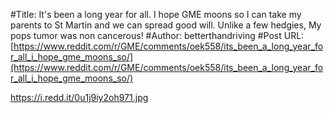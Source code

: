 #Title: It's been a long year for all. I hope GME moons so I can take my parents to St Martin and we can spread good will. Unlike a few hedgies, My pops tumor was non cancerous!
#Author: betterthandriving
#Post URL: [https://www.reddit.com/r/GME/comments/oek558/its_been_a_long_year_for_all_i_hope_gme_moons_so/](https://www.reddit.com/r/GME/comments/oek558/its_been_a_long_year_for_all_i_hope_gme_moons_so/)


https://i.redd.it/0u1j9iy2oh971.jpg